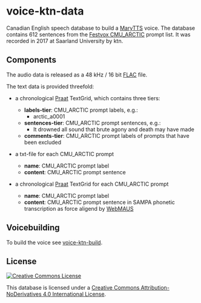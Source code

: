 # voice-ktn-data

Canadian English speech database to build a [MaryTTS](http://mary.dfki.de/) voice. The database contains 612 sentences from the [Festvox CMU_ARCTIC](http://festvox.org/cmu_arctic/cmuarctic.data) prompt list. It was recorded in 2017 at Saarland University by ktn.

## Components

The audio data is released as a 48 kHz / 16 bit [FLAC](https://xiph.org/flac/) file.

The text data is provided threefold:

- a chronological [Praat](http://www.fon.hum.uva.nl/praat/) TextGrid, which contains three tiers:
    - **labels-tier**: CMU_ARCTIC prompt labels, e.g.:
        - arctic_a0001
    - **sentences-tier**: CMU_ARCTIC prompt sentences, e.g.:
        - It drowned all sound that brute agony and death may have made
    - **comments-tier**: CMU_ARCTIC prompt labels of prompts that have been excluded
    
- a txt-file for each CMU_ARCTIC prompt
    - **name**: CMU_ARCTIC prompt label
    - **content**: CMU_ARCTIC prompt sentence
    
- a chronological [Praat](http://www.fon.hum.uva.nl/praat/) TextGrid for each CMU_ARCTIC prompt
    - **name**: CMU_ARCTIC prompt label
    - **content**: CMU_ARCTIC prompt sentence in SAMPA phonetic transcription as force aligend by [WebMAUS](http://clarin.phonetik.uni-muenchen.de/BASWebServices/#/services/WebMAUSMultiple)

## Voicebuilding

To build the voice see [voice-ktn-build](http://github.com/ravehe/voice-ktn-build).

## License

[![Creative Commons License](http://mirrors.creativecommons.org/presskit/buttons/88x31/svg/by-nd.svg)](http://creativecommons.org/licenses/by-nd/4.0/legalcode)

This database is licensed under a [Creative Commons Attribution-NoDerivatives 4.0 International License](http://creativecommons.org/licenses/by-nd/4.0/legalcode).
